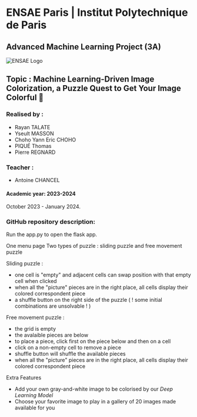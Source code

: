 # ENSAE Paris | Institut Polytechnique de Paris

## Advanced Machine Learning Project (3A)

![ENSAE Logo](https://upload.wikimedia.org/wikipedia/commons/thumb/e/ec/LOGO-ENSAE.png/900px-LOGO-ENSAE.png)

## Topic : Machine Learning-Driven Image Colorization, a Puzzle Quest to Get Your Image Colorful 🎨

### Realised by : 

* Rayan TALATE
* Yseult MASSON
* Choho Yann Eric CHOHO
* PIQUÉ Thomas
* Pierre REGNARD

### Teacher : 

* Antoine CHANCEL

#### Academic year: 2023-2024

October 2023 - January 2024.


### GitHub repository description:


Run the app.py to open the flask app.

One menu page
Two types of puzzle : sliding puzzle and free movement puzzle

Sliding puzzle : 
- one cell is "empty" and adjacent cells can swap position with that empty cell when clicked
- when all the "picture" pieces are in the right place, all cells display their colored correspondent piece
- a shuffle button on the right side of the puzzle ( ! some initial combinations are unsolvable ! )

Free movement puzzle :
- the grid is empty
- the avalaible pieces are below
- to place a piece, click first on the piece below and then on a cell
- click on a non-empty cell to remove a piece
- shuffle button will shuffle the available pieces
- when all the "picture" pieces are in the right place, all cells display their colored correspondent piece

Extra Features
- Add your own gray-and-white image to be colorised by our *Deep Learning Model*
- Choose your favorite image to play in a gallery of 20 images made available for you

